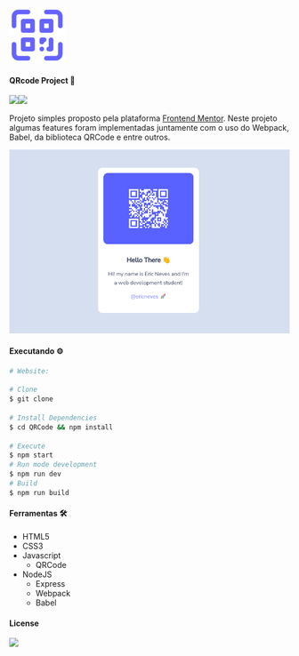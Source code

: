 <img src=".github/qrcode.png" width="100">

#### QRcode Project 🚀 

<img src="https://img.shields.io/github/license/ericneves/speechRecognition?logo=appveyor&style=flat-square"><img src="https://img.shields.io/github/license/ericneves/speechRecognition?logo=appveyor&style=flat-square">

<p>Projeto simples proposto pela plataforma <a href="https://www.frontendmentor.io/">Frontend Mentor</a>. Neste projeto algumas features foram implementadas juntamente com o uso do Webpack, Babel, da biblioteca QRCode e entre outros.</p>

<img src=".github/screenshot.png">

#### Executando ⚙️

```sh
# Website: 

# Clone
$ git clone 

# Install Dependencies
$ cd QRCode && npm install

# Execute
$ npm start
# Run mode development 
$ npm run dev
# Build
$ npm run build
```

#### Ferramentas 🛠

   * HTML5
   * CSS3
   * Javascript
     * QRCode
   * NodeJS
     * Express
     * Webpack
     * Babel

#### License

<img src="https://img.shields.io/github/license/ericneves/speechRecognition?logo=appveyor&style=flat-square">